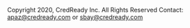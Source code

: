 Copyright 2020, CredReady Inc. All Rights Reserved
Contact: apaz@credready.com or sbay@credready.com